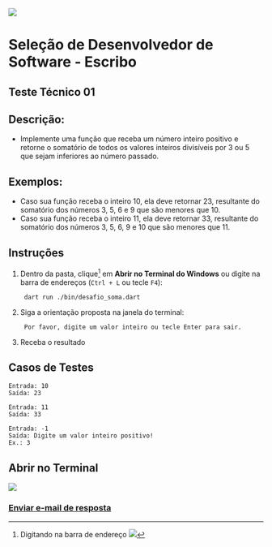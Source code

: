 ![](https://i.imgur.com/ZmXCPz4.png)

# **Seleção de Desenvolvedor de Software - Escribo**

## **Teste Técnico 01**
## Descrição:

- Implemente uma função que receba um número inteiro positivo e retorne o somatório de todos os valores inteiros divisíveis por 3 ou 5 que sejam inferiores ao número passado.

## Exemplos:

- Caso sua função receba o inteiro 10, ela deve retornar 23, resultante do somatório dos números 3, 5, 6 e 9 que são menores que 10.
- Caso sua função receba o inteiro 11, ela deve retornar 33, resultante do somatório dos números 3, 5, 6, 9 e 10 que são menores que 11.


## Instruções

1. Dentro da pasta, clique[^1] em **Abrir no Terminal do Windows** ou digite na barra de endereços (```Ctrl + L``` ou tecle ```F4```):

        dart run ./bin/desafio_soma.dart

2. Siga a orientação proposta na janela do terminal: 
        
        Por favor, digite um valor inteiro ou tecle Enter para sair.

3. Receba o resultado

## Casos de Testes

```
Entrada: 10
Saída: 23
```
	
```
Entrada: 11
Saída: 33
```
	
```
Entrada: -1
Saída: Digite um valor inteiro positivo!
Ex.: 3
```

## **Abrir no Terminal**
![](https://i.imgur.com/JTpbAE7.png)



[^1]: Digitando na barra de endereço
![](https://i.imgur.com/nsNENQc.png)

### [Enviar e-mail de resposta](mailto:jefersonlima@outlook.com?subject=PARABÉNS&body=Aprovado!)
